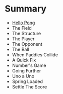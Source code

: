 # Summary

* [Hello Pong](README.adoc)
* The Field
* The Structure
* The Player
* The Opponent
* The Ball
* When Paddles Collide
* A Quick Fix
* Number's Game
* Going Further
* Uno a Uno
* Spring Loaded
* Settle The Score

